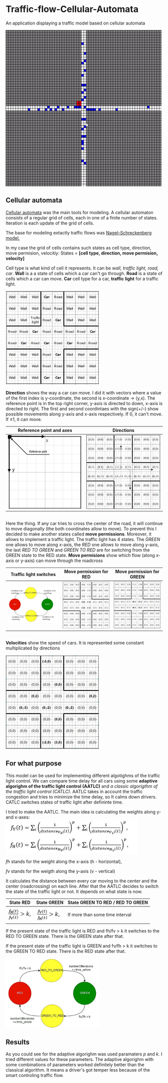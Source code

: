 # Traffic-flow-Cellular-Automata
An application displaying a traffic model based on cellular automata

   


<img src="images/How.gif" width="500" title="How it looks like">




## <h2>Cellular automata</h2>
  
  
[Cellular automata](https://en.wikipedia.org/wiki/Cellular_automaton) was the main tools for modeling.
A cellular automaton consists of a regular grid of cells, each in one of a finite number of states. 
Iteration is each update of the grid of cells. 

The base for modeling extactly traffic flows was [Nagel–Schreckenberg model.](https://en.wikipedia.org/wiki/Nagel%E2%80%93Schreckenberg_model)


In my case the grid of cells contains such states as cell type, direction, move permision, velocitiy:
States = **[cell type, direction, move permision, velocity]**

Cell type is what kind of cell it represents. It can be *wall, traffic light, road, car*. **Wall** is a a state of cells which a car can't go through.
**Road** is a state of cells which a car can move. **Car** cell type for a car, **traffic light** for a traffic light.

<img src="images/CellType.jpg" width="300">

**Direction** shows the way a car can move. I did it with vectors where a value of the first index is y-coordinate, the second is x-coordinate -> (y,x). The reference point is in the top right corner, y-axis is directed to down, x-axis is directed to right. 
The first and second coordintaes with the sign(+/-) show possible movements along y-axis and x-axis respectively. If 0, it can't move. If ±1, it can move. 

Reference point and axes | Directions
-------------------------|-----------
<img src="images/ReferencePoint.JPG" width=300> | <img src="images/Directions.jpg" width="300">

##
Here the thing. If any car tries to cross the center of the road, it will continue to move diagonally (the both coordinates allow to move). To prevent this I decided to make another states called **move permissions**. Moreover, it allows to implement a traffic light. 
The traffic light has 4 states. The *GREEN* one allows to move along x-axis, the *RED* one allows to move along y-axis, the last *RED TO GREEN* and *GREEN TO RED* are for switching from the GREEN state to the RED state. 
**Move permisions** show which flow (along x-axis or y-axis) can move through the roadcross 

Traffic light switches | Move permission for RED | Move permission for GREEN
-----------------------|-------------------------|--------------------------
<img src="images/TrafficLight.JPG" width=300> | <img src="images/movePerRed.jpg" width=250> | <img src="images/movePerGreen.jpg" width=250> 

##
**Velocities** show the speed of cars. It is represented some constant multiplicated by directions

<img src="images/velocities.jpg" width=300> 


## <h2>For what purpose</h2>

This model can be used for implementing different algotighms of the traffic light control. We can compare time delay for all cars using some **adaptive algorighm of the traffic light control (AATLC)** and *a classic algorigthm of the traffic light control (CATLC)*. AATLC takes in account the traffic congestion and tries to minimize the time delay, so It calms down drivers. CATLC switches states of traffic light after defininte time.

I tried to make the AATLC. The main idea is calculating the weights along y- and x-axes:
<img src="images/formula.JPG">

*fh* stands for the weight along the x-axis (h - horizontal),

*fv* stands for the weigth along the y-axis (v - vertical)

It calculates the distance between every car moving to the center and the center (roadcrossing)  on each line. 
After that the AATLC decides to switch the state of the traffic light or not. It depends on what state is now.

State RED | State GREEN | State GREEN TO RED / RED TO GREEN
----------|-------------|----------------------------------
<img src="images/switchRed.JPG"> | <img src="images/switchGreen.JPG"> | If more than some time interval

If the present state of the traffic light is RED and fh/fv > k it switches to the RED TO GREEN state. There is the GREEN state after that.

If the present state of the traffic light is GREEN and fv/fh > k it switches to the GREEN TO RED state. There is the RED state after that.

<img src="images/adaptive.jpg" width="300">


## <h2>Results</h2>
As you could see for the adaptive algorighm was used paramaters *p* and *k*. I tried different values for these parameters. The adaptive algorighm with some combinations of parameters worked definitely better than the classical algorithm. It means a driver's got temper less because of the smart controling traffic flow.  
